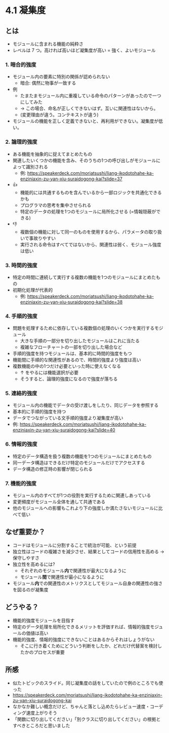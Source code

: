 # 4.1 凝集度

## とは
- モジュールに含まれる機能の純粋さ
- レベルは 7 つ。高ければ高いほど凝集度が高い = 強く、よいモジュール

### 1. 暗合的強度
- モジュール内の要素に特別の関係が認められない
  - 暗合: 偶然に物事が一致する
- 例
  - たまたまモジュール内に重複している命令のパターンがあったので一つにしてみた
  - → この場合、命名が正しくできないはず。互いに関連性はないから。
  - (変更理由が違う。コンテキストが違う)
- モジュールの機能を正しく定義できないと、再利用ができない。凝集度が低い。

### 2. 論理的強度
- ある機能を抽象的に捉えてまとめたもの
- 関連したいくつかの機能を含み、そのうちの1つの呼び出しがモジュールによって識別される
  - 例: https://speakerdeck.com/moriatsushi/liang-ikodotohahe-ka-enziniaxin-zu-yan-xiu-suraidogong-kai?slide=37
- 👍
  - 機能的には共通するものを含んでいるから一部ロジックを共通化できるかも
  - プログラマの思考を集中させられる
  - 特定のデータの処理を1つのモジュールに局所化させる (=情報隠蔽ができる)
- 👎
  - 複数個の機能に対して同一のものを使用するから、パラメータの取り扱いで事故りやすい
  - 実行される命令はすべてではないから、関連性は弱く、モジュール強度は低い

### 3. 時間的強度
- 特定の時間に連続して実行する複数の機能を1つのモジュールにまとめたもの
- 初期化処理が代表的
  - 例: https://speakerdeck.com/moriatsushi/liang-ikodotohahe-ka-enziniaxin-zu-yan-xiu-suraidogong-kai?slide=38

### 4. 手順的強度
- 問題を処理するために依存している複数個の処理のいくつかを実行するモジュール
  - 大きな手順の一部分を切り出したモジュールはこれに当たる
  - 複雑なフローチャートの一部を切り出した場合など
- 手順的強度を持つモジュールは、基本的に時間的強度をもつ
- 機能間に手順的な関連性があるので、時間的強度より強度は高い
- 複数機能の中の1つだけ必要といった時に使えなくなる
  - ↑ をやるには機能選択が必要
  - そうすると、論理的強度になるので強度が落ちる

### 5. 連絡的強度
- モジュール内の機能でデータの受け渡しをしたり、同じデータを参照する
- 基本的に手順的強度を持つ
- データでつながっている文手順的強度より凝集度が高い
- 例: https://speakerdeck.com/moriatsushi/liang-ikodotohahe-ka-enziniaxin-zu-yan-xiu-suraidogong-kai?slide=40

### 6. 情報的強度
- 特定のデータ構造を扱う複数の機能を1つのモジュールにまとめたもの
- 同一データ構造はできるだけ特定のモジュールだけでアクセスする
- データ構造の修正時の影響が閉じられる

### 7. 機能的強度
- モジュール内のすべてが1つの役割を実行するために関連しあっている
- 変更頻度がモジュール全体を通して共通である
- 他のモジュールへの影響もこれより下の強度しか満たさないモジュールに比べて低い

## なぜ重要か？
- コードはモジュールに分割することで統治が可能、という前提
- 独立性はコードの複雑さを減少させ、結果としてコードの信用性を高める → 保守しやすさ
- 独立性を高めるには?
  - それぞれのモジュール**内**で関連性が最大になるように
  - モジュール**間**で関連性が最小になるように
- モジュール**内**での関連性のメトリクスとしてモジュール自身の関連性の強さを図るのが凝集度

## どうやる？
- 機能的強度モジュールを目指す
- 特定のデータ処理を局所化できるメリットを評価すれば、情報的強度モジュールの価値は高い
- 機能的強度、情報的強度にできないことはあるからそれはしょうがない
  - そこに行き着くためにどういう判断をしたか、どれだけ代替案を検討したかのプロセスが重要

## 所感
- 似たトピックのスライド。同じ凝集度の話をしていたので例のところでも使った
- https://speakerdeck.com/moriatsushi/liang-ikodotohahe-ka-enziniaxin-zu-yan-xiu-suraidogong-kai
- なかなか難しい概念だけど、ちゃんと落とし込めたらレビュー速度・コーディング速度上がりそう
- 「関数に切り出してください」「別クラスに切り出してください」の根拠とすべきところだと思いました
